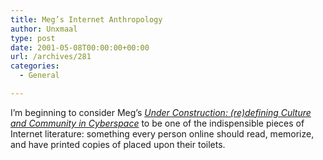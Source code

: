 ```yaml
---
title: Meg’s Internet Anthropology
author: Unxmaal
type: post
date: 2001-05-08T00:00:00+00:00
url: /archives/281
categories:
  - General

---
```

I&#8217;m beginning to consider Meg&#8217;s _<A HREF="http://www.notsosoft.com/net/">Under Construction: (re)defining Culture and Community in Cyberspace</A>_ to be one of the indispensible pieces of Internet literature: something every person online should read, memorize, and have printed copies of placed upon their toilets.